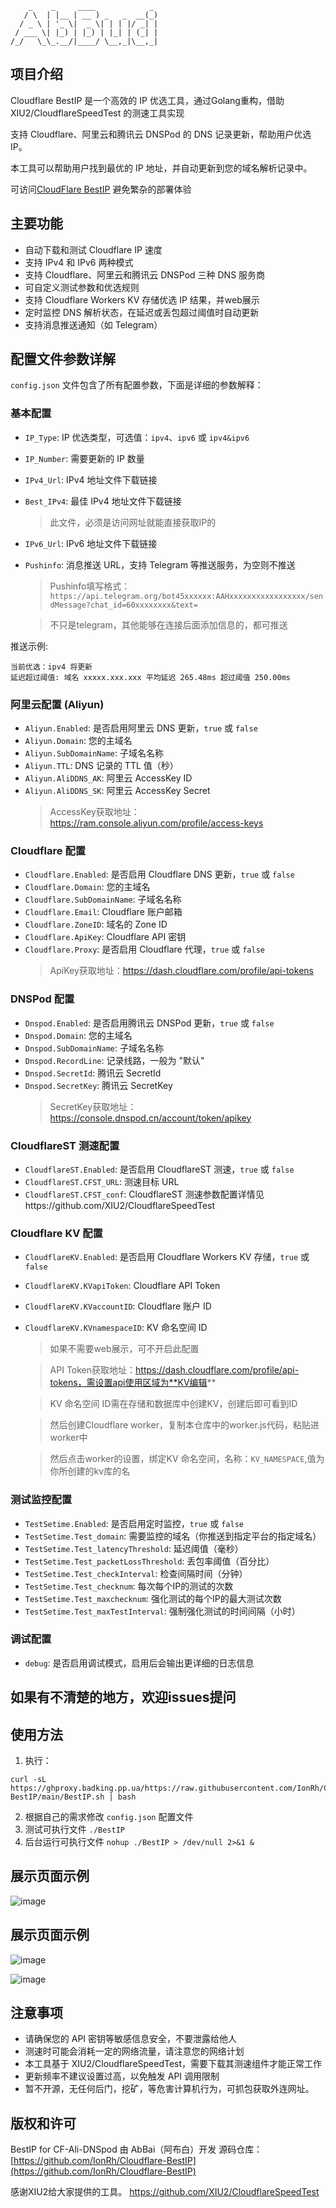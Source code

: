 ```
    _    _     ____            _ 
   / \  | |__ | __ ) _   _  __(_)
  / _ \ | '_ \|  _ \| | | |/ _| |
 / ___ \| |_) | |_) | |_| | (_| |
/_/   \_\_.__/|____/ \__,_|\__,_|
```

## 项目介绍

Cloudflare BestIP 是一个高效的 IP 优选工具，通过Golang重构，借助 XIU2/CloudflareSpeedTest 的测速工具实现

支持 Cloudflare、阿里云和腾讯云 DNSPod 的 DNS 记录更新，帮助用户优选IP。

本工具可以帮助用户找到最优的 IP 地址，并自动更新到您的域名解析记录中。

可访问[CloudFlare BestIP](http://bestip.badking.pp.ua/) 避免繁杂的部署体验

## 主要功能

- 自动下载和测试 Cloudflare IP 速度
- 支持 IPv4 和 IPv6 两种模式
- 支持 Cloudflare、阿里云和腾讯云 DNSPod 三种 DNS 服务商
- 可自定义测试参数和优选规则
- 支持 Cloudflare Workers KV 存储优选 IP 结果，并web展示
- 定时监控 DNS 解析状态，在延迟或丢包超过阈值时自动更新
- 支持消息推送通知（如 Telegram）

## 配置文件参数详解

`config.json` 文件包含了所有配置参数，下面是详细的参数解释：

### 基本配置

- `IP_Type`: IP 优选类型，可选值：`ipv4`、`ipv6` 或 `ipv4&ipv6`
- `IP_Number`: 需要更新的 IP 数量
- `IPv4_Url`: IPv4 地址文件下载链接
- `Best_IPv4`: 最佳 IPv4 地址文件下载链接
  > 此文件，必须是访问网址就能直接获取IP的
- `IPv6_Url`: IPv6 地址文件下载链接
- `Pushinfo`: 消息推送 URL，支持 Telegram 等推送服务，为空则不推送
  > Pushinfo填写格式：`https://api.telegram.org/bot45xxxxxx:AAHxxxxxxxxxxxxxxxxx/sendMessage?chat_id=60xxxxxxxx&text=`

  > 不只是telegram，其他能够在连接后面添加信息的，都可推送

推送示例:
```
当前优选：ipv4 将更新
延迟超过阈值: 域名 xxxxx.xxx.xxx 平均延迟 265.48ms 超过阈值 250.00ms
```

### 阿里云配置 (Aliyun)

- `Aliyun.Enabled`: 是否启用阿里云 DNS 更新，`true` 或 `false`
- `Aliyun.Domain`: 您的主域名
- `Aliyun.SubDomainName`: 子域名名称
- `Aliyun.TTL`: DNS 记录的 TTL 值（秒）
- `Aliyun.AliDDNS_AK`: 阿里云 AccessKey ID
- `Aliyun.AliDDNS_SK`: 阿里云 AccessKey Secret
  > AccessKey获取地址：https://ram.console.aliyun.com/profile/access-keys

### Cloudflare 配置

- `Cloudflare.Enabled`: 是否启用 Cloudflare DNS 更新，`true` 或 `false`
- `Cloudflare.Domain`: 您的主域名
- `Cloudflare.SubDomainName`: 子域名名称
- `Cloudflare.Email`: Cloudflare 账户邮箱
- `Cloudflare.ZoneID`: 域名的 Zone ID
- `Cloudflare.ApiKey`: Cloudflare API 密钥
- `Cloudflare.Proxy`: 是否启用 Cloudflare 代理，`true` 或 `false`
  > ApiKey获取地址：https://dash.cloudflare.com/profile/api-tokens

### DNSPod 配置

- `Dnspod.Enabled`: 是否启用腾讯云 DNSPod 更新，`true` 或 `false`
- `Dnspod.Domain`: 您的主域名
- `Dnspod.SubDomainName`: 子域名名称
- `Dnspod.RecordLine`: 记录线路，一般为 "默认"
- `Dnspod.SecretId`: 腾讯云 SecretId
- `Dnspod.SecretKey`: 腾讯云 SecretKey
  > SecretKey获取地址：https://console.dnspod.cn/account/token/apikey

### CloudflareST 测速配置

- `CloudflareST.Enabled`: 是否启用 CloudflareST 测速，`true` 或 `false`
- `CloudflareST.CFST_URL`: 测速目标 URL
- `CloudflareST.CFST_conf`: CloudflareST 测速参数配置详情见https://github.com/XIU2/CloudflareSpeedTest

### Cloudflare KV 配置

- `CloudflareKV.Enabled`: 是否启用 Cloudflare Workers KV 存储，`true` 或 `false`
- `CloudflareKV.KVapiToken`: Cloudflare API Token
- `CloudflareKV.KVaccountID`: Cloudflare 账户 ID
- `CloudflareKV.KVnamespaceID`: KV 命名空间 ID
  > 如果不需要web展示，可不开启此配置 

  > API Token获取地址：https://dash.cloudflare.com/profile/api-tokens，需设置api使用区域为**KV编辑**

  > KV 命名空间 ID需在存储和数据库中创建KV，创建后即可看到ID

  > 然后创建Cloudflare worker，复制本仓库中的worker.js代码，粘贴进worker中

  > 然后点击worker的设置，绑定KV 命名空间，名称：`KV_NAMESPACE`,值为你所创建的kv库的名

### 测试监控配置

- `TestSetime.Enabled`: 是否启用定时监控，`true` 或 `false`
- `TestSetime.Test_domain`: 需要监控的域名（你推送到指定平台的指定域名）
- `TestSetime.Test_latencyThreshold`: 延迟阈值（毫秒）
- `TestSetime.Test_packetLossThreshold`: 丢包率阈值（百分比）
- `TestSetime.Test_checkInterval`: 检查间隔时间（分钟）
- `TestSetime.Test_checknum`: 每次每个IP的测试的次数
- `TestSetime.Test_maxchecknum`: 强化测试的每个IP的最大测试次数
- `TestSetime.Test_maxTestInterval`: 强制强化测试的时间间隔（小时）

### 调试配置

- `debug`: 是否启用调试模式，启用后会输出更详细的日志信息

## 如果有不清楚的地方，欢迎issues提问

## 使用方法

1. 执行：

```
curl -sL https://ghproxy.badking.pp.ua/https://raw.githubusercontent.com/IonRh/Cloudflare-BestIP/main/BestIP.sh | bash
```

2. 根据自己的需求修改 `config.json` 配置文件
3. 测试可执行文件 `./BestIP`
4. 后台运行可执行文件 `nohup ./BestIP > /dev/null 2>&1 &`

## 展示页面示例

![image](https://github.com/user-attachments/assets/24a57a0e-42a1-4853-8268-3f545658fecc)

## 展示页面示例

![image](https://github.com/user-attachments/assets/7a94937a-3bde-4471-90da-7441017d1c6c)

![image](https://github.com/user-attachments/assets/df0e6aa3-4cdd-458a-ba9e-7c640bcf56e8)

## 注意事项

- 请确保您的 API 密钥等敏感信息安全，不要泄露给他人
- 测速时可能会消耗一定的网络流量，请注意您的网络计划
- 本工具基于 XIU2/CloudflareSpeedTest，需要下载其测速组件才能正常工作
- 更新频率不建议设置过高，以免触发 API 调用限制
- 暂不开源，无任何后门，挖矿，等危害计算机行为，可抓包获取外连网址。

## 版权和许可

BestIP for CF-Ali-DNSpod 由 AbBai（阿布白）开发
源码仓库：[https://github.com/IonRh/Cloudflare-BestIP](https://github.com/IonRh/Cloudflare-BestIP)

感谢XIU2给大家提供的工具。 https://github.com/XIU2/CloudflareSpeedTest
